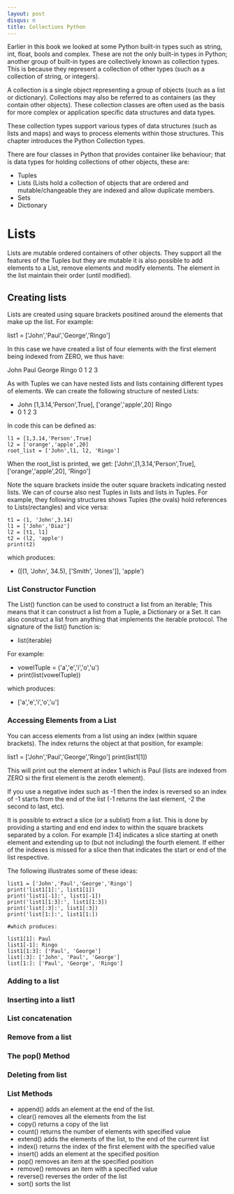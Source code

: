 ```yaml
---
layout: post
disqus: n
title: Collections Python
---
```


Earlier in this book we looked at some Python built-in types such as string,
int, float, bools and complex. These are not the only built-in types in Python;
another group of built-in types are collectively known as collection types.
This is because they represent a collection of other types (such as a collection
of string, or integers).

A collection is a single object representing a group of objects (such as a list or
dictionary). Collections may also be referred to as containers (as they contain other
objects). These collection classes are often used as the basis for more complex
or application specific data structures and data types.

These collection types support various types of data structures (such as lists and maps)
and ways to process elements within those structures. This chapter introduces
the Python Collection types.

There are four classes in Python that provides container like behaviour; that
is data types for holding collections of other objects, these are:

- Tuples
- Lists (Lists hold a collection of objects that are ordered and mutable/changeable
  they are indexed and allow duplicate members.
- Sets
- Dictionary

# Lists

Lists are mutable ordered containers of other objects. They support all the features
of the Tuples but they are mutable it is also possible to add elements to a List,
remove elements and modify elements. The element in the list maintain their order
(until modified).

## Creating lists

Lists are created using square brackets positined around the elements that make up
the list. For example:

list1 = ['John','Paul','George','Ringo']

In this case we have created a list of four elements with the first element
being indexed from ZERO, we thus have:

John   Paul  George   Ringo
0      1     2        3


As with Tuples we can have nested lists and lists containing different types
of elements. We can create the following structure of nested Lists:

- John    [1,3.14,'Person',True],   ['orange','apple',20] Ringo
- 0       1                         2                     3

In code this can be defined as:

```
l1 = [1,3.14,'Person',True]
l2 = ['orange','apple',20]
root_list = ['John',l1, l2, 'Ringo']
```

When the root_list is printed, we get:
['John',[1,3.14,'Person',True], ['orange','apple',20], 'Ringo']

Note the square brackets inside the outer square brackets indicating nested lists.
We can of course also nest Tuples in lists and lists in Tuples. For example, they
following structures shows Tuples (the ovals) hold references to Lists(rectangles)
and vice versa:

```
t1 = (1, 'John',3.14)
l1 = ['John','Diaz']
l2 = [t1, l1]
t2 = (l2, 'apple')
print(t2)
```
which produces:
- ([(1, 'John', 34.5), ['Smith', 'Jones']], 'apple')

### List Constructor Function

The List() function can be used to construct a list from an iterable; This
means that it can construct a list from a Tuple, a Dictionary or a Set. It can
also construct a list from anything that implements the iterable protocol.
The signature of the list() function is:

- list(iterable)


For example:

- vowelTuple = ('a','e','i','o','u')
- print(list(vowelTuple))

which produces:
- ['a','e','i','o','u']

### Accessing Elements from a List

You can access elements from a list using an index (within square brackets).
The index returns the object at that position, for example:

list1 = ['John','Paul','George','Ringo']
print(list1[1])

This will print out the element at index 1 which is Paul (lists are indexed from
ZERO si the first element is the zeroth element).

If you use a negative index such as -1 then the index is reversed so an index
of -1 starts from the end of the list (-1 returns the last element, -2 the second
to last, etc).

It is possible to extract a slice (or a sublist) from a list. This is done
by providing a starting and end end index to within the square brackets separated
by a colon. For example [1:4] indicates a slice starting at oneth element and
extending up to (but not including) the fourth element. If either of the indexes
is missed for a slice then that indicates the start or end of the list respective.

The following illustrates some of these ideas:

```
list1 = ['John','Paul','George','Ringo']
print('list1[1]:', list1[1])
print('list1[-1]:', list1[-1])
print('list1[1:3]:', list1[1:3])
print('list[:3]:', list1[:3])
print('list[1:]:', list1[1:])

#which produces:

list1[1]: Paul
list1[-1]: Ringo
list1[1:3]: ['Paul', 'George']
list[:3]: ['John', 'Paul', 'George']
list[1:]: ['Paul', 'George', 'Ringo']
```

### Adding to a list

### Inserting into a list1

### List concatenation

### Remove from a list

### The pop() Method

### Deleting from  list


### List Methods

- append() adds an element at the end of the list.
- clear() removes all the elements from the list
- copy() returns a copy of the list
- count() returns the number of elements with specified value
- extend() adds the elements of the list, to the end of the current list
- index() returns the index of the first element with the specified value
- insert() adds an element at the specified position
- pop() removes an item at the specified position
- remove() removes an item with a specified value
- reverse() reverses the order of the list
- sort() sorts the list
